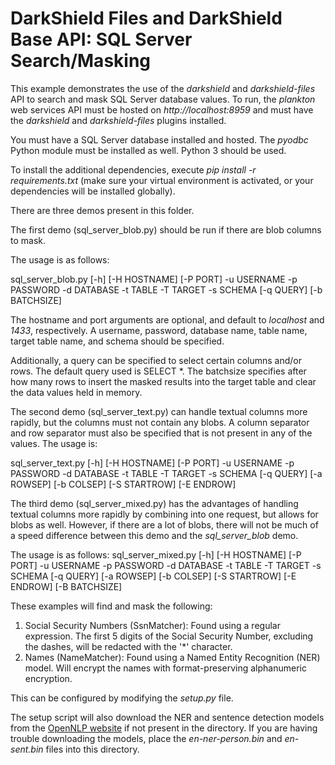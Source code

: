 # DarkShield Files and DarkShield Base API: SQL Server Search/Masking

This example demonstrates the use of the *darkshield* and *darkshield-files* API to search and mask SQL Server database values. To run, the *plankton* web services API must be hosted on 
*http://localhost:8959* and must have the *darkshield* and *darkshield-files* plugins 
installed.

You must have a SQL Server database installed and hosted. The *pyodbc* Python module must be 
installed as well. Python 3 should be used.

To install the additional dependencies, execute *pip install -r requirements.txt* 
(make sure your virtual environment is activated, or your dependencies will 
be installed globally).

There are three demos present in this folder.

The first demo (sql_server_blob.py) should be run if there are blob columns to mask.

The usage is as follows:

sql_server_blob.py [-h] [-H HOSTNAME] [-P PORT] -u USERNAME -p PASSWORD -d DATABASE -t TABLE -T TARGET -s SCHEMA [-q QUERY] [-b BATCHSIZE]

The hostname and port arguments are optional, and default to *localhost* and *1433*, respectively. A username, password, database name, table name, target table name, and schema should be specified.

Additionally, a query can be specified to select certain columns and/or rows. The default query used is SELECT *. The batchsize specifies after how many rows to insert the masked results into the target table and clear the data values held in memory.

The second demo (sql_server_text.py) can handle textual columns more rapidly, but the columns must not contain any blobs. A column separator and row separator must also be specified that is not present in any of the values.
The usage is:

sql_server_text.py [-h] [-H HOSTNAME] [-P PORT] -u USERNAME -p PASSWORD -d DATABASE -t TABLE -T TARGET -s SCHEMA [-q QUERY] [-a ROWSEP] [-b COLSEP] [-S STARTROW] [-E ENDROW]

The third demo (sql_server_mixed.py) has the advantages of handling textual columns more rapidly by combining into one request, but allows for blobs as well. However, if there are a lot of blobs,
there will not be much of a speed difference between this demo and the *sql_server_blob* demo.

The usage is as follows:
sql_server_mixed.py [-h] [-H HOSTNAME] [-P PORT] -u USERNAME -p PASSWORD -d DATABASE -t TABLE -T TARGET -s
                           SCHEMA [-q QUERY] [-a ROWSEP] [-b COLSEP] [-S STARTROW] [-E ENDROW] [-B BATCHSIZE]


These examples will find and mask the following:

1. Social Security Numbers (SsnMatcher): Found using a regular expression. The first 5 digits of the Social Security Number,
excluding the dashes, will be redacted with the '*' character.
2. Names (NameMatcher): Found using a Named Entity Recognition (NER) model. Will encrypt the names with 
format-preserving alphanumeric encryption.

This can be configured by modifying the *setup.py* file.

The setup script will also download the NER and sentence detection models from the
[OpenNLP website](http://opennlp.sourceforge.net/models-1.5/) if not present in the
directory. If you are having trouble downloading the models, place the *en-ner-person.bin*
and *en-sent.bin* files into this directory.
